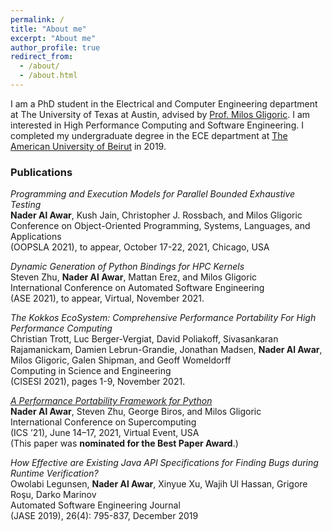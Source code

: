 ```yaml
---
permalink: /
title: "About me"
excerpt: "About me"
author_profile: true
redirect_from: 
  - /about/
  - /about.html
---
```


I am a PhD student in the Electrical and Computer
Engineering department at The University of Texas at Austin, advised
by [Prof. Milos Gligoric](http://users.ece.utexas.edu/~gligoric/). I am
interested in High Performance Computing and Software Engineering. I
completed my undergraduate degree in the ECE department at [The American
University of Beirut](https://www.aub.edu.lb/) in 2019.

### Publications

*Programming and Execution Models for Parallel Bounded Exhaustive Testing*\
**Nader Al Awar**, Kush Jain, Christopher J. Rossbach, and Milos Gligoric\
Conference on Object-Oriented Programming, Systems, Languages, and Applications\
(OOPSLA 2021), to appear, October 17-22, 2021, Chicago, USA

*Dynamic Generation of Python Bindings for HPC Kernels*\
Steven Zhu, **Nader Al Awar**, Mattan Erez, and Milos Gligoric\
International Conference on Automated Software Engineering\
(ASE 2021), to appear, Virtual, November 2021.

*The Kokkos EcoSystem: Comprehensive Performance Portability For High Performance Computing*\
Christian Trott, Luc Berger-Vergiat, David Poliakoff, Sivasankaran Rajamanickam, Damien Lebrun-Grandie, Jonathan Madsen, **Nader Al Awar**, Milos Gligoric, Galen Shipman, and Geoff Womeldorff\
Computing in Science and Engineering\
(CISESI 2021), pages 1-9, November 2021.

[*A Performance Portability Framework for Python*](AlAwarETAL21PyKokkos.pdf)\
**Nader Al Awar**, Steven Zhu, George Biros, and Milos Gligoric\
International Conference on Supercomputing\
(ICS ’21), June 14–17, 2021, Virtual Event, USA\
(This paper was **nominated for the Best Paper Award**.)

*How Effective are Existing Java API Specifications for Finding Bugs during Runtime Verification?*\
Owolabi Legunsen, **Nader Al Awar**, Xinyue Xu, Wajih Ul Hassan, Grigore Roşu, Darko Marinov\
Automated Software Engineering Journal\
(JASE 2019), 26(4): 795-837, December 2019
